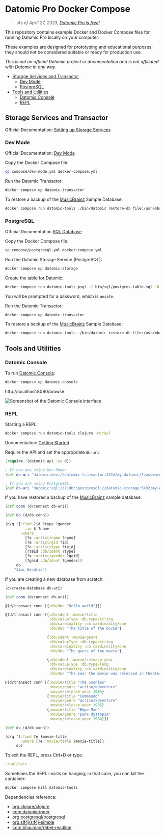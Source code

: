 # Datomic Pro Docker Compose

> _As of April 27, 2023, [Datomic Pro is free](https://blog.datomic.com/2023/04/datomic-is-free.html)!_

This repository contains example Docker and Docker Compose files for running Datomic Pro locally on your computer.

These examples are designed for prototyping and educational purposes; they should not be considered suitable or ready for production use.

_This is not an official Datomic project or documentation and is not affiliated with Datomic in any way._

- [Storage Services and Transactor](#storage-services-and-transactor)
  - [Dev Mode](#dev-mode)
  - [PostgreSQL](#postgresql)
- [Tools and Utilities](#tools-and-utilities)
  - [Datomic Console](#datomic-console)
  - [REPL](#repl)

## Storage Services and Transactor

Official Documentation: [Setting up Storage Services](https://docs.datomic.com/operation/storage.html)

### Dev Mode

Official Documentation: [Dev Mode](https://docs.datomic.com/operation/storage.html#dev-mode)

Copy the Docker Compose file:

```sh
cp compose/dev-mode.yml docker-compose.yml
```

Run the Datomic Transactor:

```sh
docker compose up datomic-transactor
```

To restore a backup of the [MusicBrainz](https://musicbrainz.org) Sample Database:

```sh
docker compose run datomic-tools ./bin/datomic restore-db file:/usr/mbrainz-1968-1973 "datomic:dev://datomic-transactor:4334/my-datomic?password=unsafe"
````

### PostgreSQL

Official Documentation [SQL Database](https://docs.datomic.com/operation/storage.html#sql-database)

Copy the Docker Compose file:

```sh
cp compose/postgresql.yml docker-compose.yml
```

Run the Datomic Storage Service (PostgreSQL):

```sh
docker compose up datomic-storage
```

Create the table for Datomic:

```sh
docker compose run datomic-tools psql -f bin/sql/postgres-table.sql -h datomic-storage -U datomic-user -d my-datomic
```

You will be prompted for a password, which is `unsafe`.

Run the Datomic Transactor:

```sh
docker compose up datomic-transactor
```

To restore a backup of the [MusicBrainz](https://musicbrainz.org) Sample Database:

```sh
docker compose run datomic-tools ./bin/datomic restore-db file:/usr/mbrainz-1968-1973 "datomic:sql://?jdbc:postgresql://datomic-storage:5432/my-datomic?user=datomic-user&password=unsafe"
````

## Tools and Utilities

### Datomic Console

To run [Datomic Console](https://docs.datomic.com/resources/console.html):

```sh
docker compose up datomic-console
```

http://localhost:8080/browse

![Screenshot of the Datomic Console interface](https://docs.datomic.com/pro/images/console-window.png "Screenshot of the Datomic Console interface")

### REPL

Starting a REPL:
```sh
docker compose run datomic-tools clojure -M:repl
````

Documentation: [Getting Started](https://docs.datomic.com/peer-tutorial/connect-to-a-database.html)

Require the API and set the appropriate `db-uri`:

```clojure
(require '[datomic.api :as d])

; If you are using Dev Mode:
(def db-uri "datomic:dev://datomic-transactor:4334/my-datomic/?password=unsafe")

; If you are using PostgreSQL:
(def db-uri "datomic:sql://?jdbc:postgresql://datomic-storage:5432/my-datomic?user=datomic-user&password=unsafe")
```

If you have restored a backup of the [MusicBrainz](https://musicbrainz.org) sample database:
```clj
(def conn (d/connect db-uri))

(def db (d/db conn))

(d/q '[:find ?id ?type ?gender
         :in $ ?name
       :where
         [?e :artist/name ?name]
         [?e :artist/gid ?id]
         [?e :artist/type ?teid]
         [?teid :db/ident ?type]
         [?e :artist/gender ?geid]
         [?geid :db/ident ?gender]]
     db
    "Jimi Hendrix")
```

If you are creating a new database from scratch:

```clj
(d/create-database db-uri)

(def conn (d/connect db-uri))

@(d/transact conn [{:db/doc "Hello world"}])

@(d/transact conn [{:db/ident :movie/title
                    :db/valueType :db.type/string
                    :db/cardinality :db.cardinality/one
                    :db/doc "The title of the movie"}

                   {:db/ident :movie/genre
                    :db/valueType :db.type/string
                    :db/cardinality :db.cardinality/one
                    :db/doc "The genre of the movie"}

                   {:db/ident :movie/release-year
                    :db/valueType :db.type/long
                    :db/cardinality :db.cardinality/one
                    :db/doc "The year the movie was released in theaters"}])

@(d/transact conn [{:movie/title "The Goonies"
                    :movie/genre "action/adventure"
                    :movie/release-year 1985}
                   {:movie/title "Commando"
                    :movie/genre "action/adventure"
                    :movie/release-year 1985}
                   {:movie/title "Repo Man"
                    :movie/genre "punk dystopia"
                    :movie/release-year 1984}])

(def db (d/db conn))

(d/q '[:find ?e ?movie-title
       :where [?e :movie/title ?movie-title]]
     db)
```


To exit the REPL, press Ctrl+D or type:
```clojure
:repl/quit
```

Sometimes the REPL insists on hanging; in that case, you can kill the container:
```sh
docker compose kill datomic-tools
```

Dependencies reference:

- [org.clojure/clojure](https://central.sonatype.com/artifact/org.clojure/clojure/overview)
- [com.datomic/peer](https://central.sonatype.com/artifact/com.datomic/peer/overview)
- [org.postgresql/postgresql](https://central.sonatype.com/artifact/org.postgresql/postgresql)
- [org.slf4j/slf4j-simple](https://central.sonatype.com/artifact/org.slf4j/slf4j-simple)
- [com.bhauman/rebel-readline](https://clojars.org/com.bhauman/rebel-readline)
